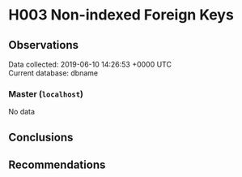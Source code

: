 # H003 Non-indexed Foreign Keys #

## Observations ##
Data collected: 2019-06-10 14:26:53 +0000 UTC  
Current database: dbname  

### Master (`localhost`) ###


No data


## Conclusions ##


## Recommendations ##

